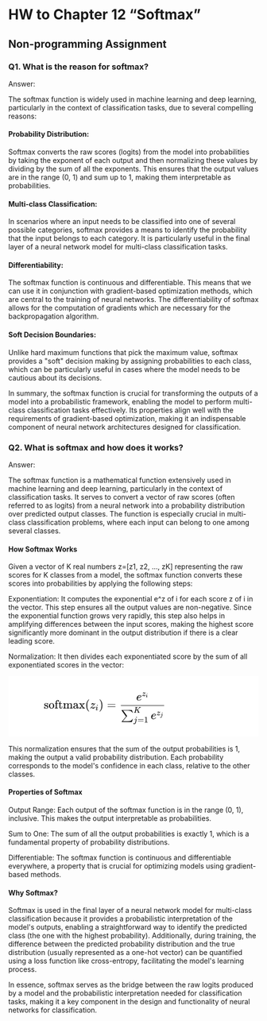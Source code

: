 # HW to Chapter 12 “Softmax”  

## Non-programming Assignment  

### Q1. What is the reason for softmax?  

Answer:  

The softmax function is widely used in machine learning and deep learning, particularly in the context of classification tasks, due to several compelling reasons:  

#### Probability Distribution:

Softmax converts the raw scores (logits) from the model into probabilities by taking the exponent of each output and then normalizing these values by dividing by the sum of all the exponents. This ensures that the output values are in the range (0, 1) and sum up to 1, making them interpretable as probabilities.  

#### Multi-class Classification:

In scenarios where an input needs to be classified into one of several possible categories, softmax provides a means to identify the probability that the input belongs to each category. It is particularly useful in the final layer of a neural network model for multi-class classification tasks.  

#### Differentiability:

The softmax function is continuous and differentiable. This means that we can use it in conjunction with gradient-based optimization methods, which are central to the training of neural networks. The differentiability of softmax allows for the computation of gradients which are necessary for the backpropagation algorithm.  

#### Soft Decision Boundaries:

Unlike hard maximum functions that pick the maximum value, softmax provides a "soft" decision making by assigning probabilities to each class, which can be particularly useful in cases where the model needs to be cautious about its decisions.  

In summary, the softmax function is crucial for transforming the outputs of a model into a probabilistic framework, enabling the model to perform multi-class classification tasks effectively. Its properties align well with the requirements of gradient-based optimization, making it an indispensable component of neural network architectures designed for classification.

### Q2. What is softmax and how does it works?  

Answer:  

The softmax function is a mathematical function extensively used in machine learning and deep learning, particularly in the context of classification tasks. It serves to convert a vector of raw scores (often referred to as logits) from a neural network into a probability distribution over predicted output classes. The function is especially crucial in multi-class classification problems, where each input can belong to one among several classes.

#### How Softmax Works
Given a vector of K real numbers z=[z1, z2, ..., zK] representing the raw scores for K classes from a model, the softmax function converts these scores into probabilities by applying the following steps:

Exponentiation: It computes the exponential e^z of i for each score z of i in the vector. This step ensures all the output values are non-negative. Since the exponential function grows very rapidly, this step also helps in amplifying differences between the input scores, making the highest score significantly more dominant in the output distribution if there is a clear leading score.

Normalization: It then divides each exponentiated score by the sum of all exponentiated scores in the vector:

![image!](1.png)

This normalization ensures that the sum of the output probabilities is 1, making the output a valid probability distribution. Each probability corresponds to the model's confidence in each class, relative to the other classes.

#### Properties of Softmax  

Output Range: Each output of the softmax function is in the range (0, 1), inclusive. This makes the output interpretable as probabilities.  

Sum to One: The sum of all the output probabilities is exactly 1, which is a fundamental property of probability distributions.  

Differentiable: The softmax function is continuous and differentiable everywhere, a property that is crucial for optimizing models using gradient-based methods.  

#### Why Softmax?   

Softmax is used in the final layer of a neural network model for multi-class classification because it provides a probabilistic interpretation of the model's outputs, enabling a straightforward way to identify the predicted class (the one with the highest probability). Additionally, during training, the difference between the predicted probability distribution and the true distribution (usually represented as a one-hot vector) can be quantified using a loss function like cross-entropy, facilitating the model's learning process.

In essence, softmax serves as the bridge between the raw logits produced by a model and the probabilistic interpretation needed for classification tasks, making it a key component in the design and functionality of neural networks for classification.
